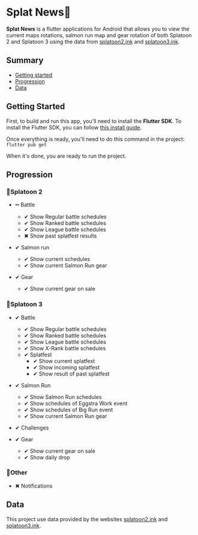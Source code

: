 # **Splat News🐙**

**Splat News** is a flutter applications for Android that allows you
to view the current maps rotations, salmon run map and gear rotation of both Splatoon 2 and Splatoon 3
using the data from [splatoon2.ink](https://splatoon2.ink "splatoon2.ink") and [splatoon3.ink](splatoon3.ink "splatoon3.ink"). 

## **Summary**

 - [Getting started](#getting-started)
 - [Progression](#progression)
 - [Data](#data)


## **Getting Started**

First, to build and run this app, you'll need to install the **Flutter SDK**.
To install the Flutter SDK, you can follow [this install guide](https://docs.flutter.dev/get-started/install "Install flutter SDK").

Once everything is ready, you'll need to do this command in the project:
\
`flutter pub get`

When it's done, you are ready to run the project.

## **Progression**

### **🐙Splatoon 2**

 - ➖ Battle
    - ✔ Show Regular battle schedules  
    - ✔ Show Ranked battle schedules 
    - ✔ Show League battle schedules
    - ✖ Show past splatfest results

 - ✔ Salmon run 
    - ✔ Show current schedules
    - ✔ Show current Salmon Run gear

 - ✔ Gear
    - ✔ Show current gear on sale
    

### **🐙Splatoon 3**

- ✔ Battle
    - ✔ Show Regular battle schedules  
    - ✔ Show Ranked battle schedules 
    - ✔ Show League battle schedules
    - ✔ Show X-Rank battle schedules
    - ✔ Splatfest
        - ✔ Show current splatfest 
        - ✔ Show incoming splatfest
        - ✔ Show result of past splatfest

- ✔ Salmon Run 
    - ✔ Show Salmon Run schedules 
    - ✔ Show schedules of Eggstra Work event 
    - ✔ Show schedules of Big Run event 
    - ✔ Show current Salmon Run gear

- ✔ Challenges

- ✔ Gear
    - ✔ Show current gear on sale
    - ✔ Show daily drop

### **🐙Other**

- ✖ Notifications

## **Data**

This project use data provided by the websites [splatoon2.ink](https://splatoon2.ink "splatoon2.ink") and [splatoon3.ink](splatoon3.ink "splatoon3.ink"). 
